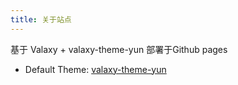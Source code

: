 ```yaml
---
title: 关于站点
---
```


基于 Valaxy + valaxy-theme-yun 部署于Github pages

- Default Theme: [valaxy-theme-yun](https://github.com/YunYouJun/valaxy/blob/main/packages/valaxy-theme-yun/)
